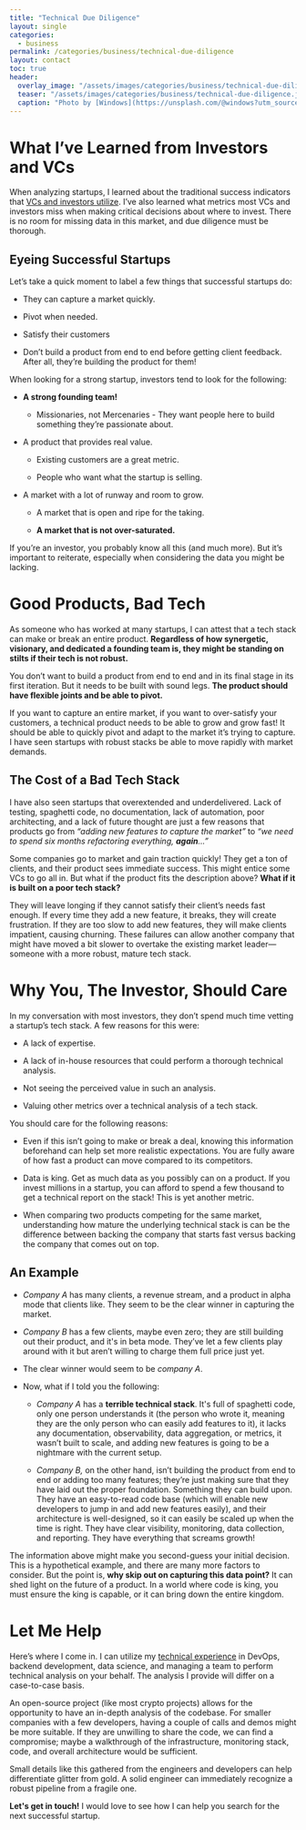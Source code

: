 ```yaml
---
title: "Technical Due Diligence"
layout: single
categories:
  - business
permalink: /categories/business/technical-due-diligence
layout: contact
toc: true
header:
  overlay_image: "/assets/images/categories/business/technical-due-diligence.jpeg"
  teaser: "/assets/images/categories/business/technical-due-diligence.jpeg"
  caption: "Photo by [Windows](https://unsplash.com/@windows?utm_source=unsplash&utm_medium=referral&utm_content=creditCopyText) on [Unsplash](https://unsplash.com/s/photos/computer?utm_source=unsplash&utm_medium=referral&utm_content=creditCopyText)"
---
```


# What I’ve Learned from Investors and VCs

When analyzing startups, I learned about the traditional success indicators that [VCs and investors utilize](/categories/learning/conferences/web-summit-2022). I’ve also learned what metrics most VCs and investors miss when making critical decisions about where to invest. There is no room for missing data in this market, and due diligence must be thorough.

## Eyeing Successful Startups

Let’s take a quick moment to label a few things that successful startups do:

- They can capture a market quickly.

- Pivot when needed.

- Satisfy their customers

- Don’t build a product from end to end before getting client feedback. After all, they’re building the product for them!

When looking for a strong startup, investors tend to look for the following:

- **A strong founding team!**

  - Missionaries, not Mercenaries - They want people here to build something they’re passionate about.

- A product that provides real value.

  - Existing customers are a great metric.

  - People who want what the startup is selling.

- A market with a lot of runway and room to grow.

  - A market that is open and ripe for the taking.

  - **A market that is not over-saturated.**

If you’re an investor, you probably know all this (and much more). But it’s important to reiterate, especially when considering the data you might be lacking.

# Good Products, Bad Tech

As someone who has worked at many startups, I can attest that a tech stack can make or break an entire product. **Regardless of how synergetic, visionary, and dedicated a founding team is, they might be standing on stilts if their tech is not robust.**

You don’t want to build a product from end to end and in its final stage in its first iteration. But it needs to be built with sound legs. **The product should have flexible joints and be able to pivot.**

If you want to capture an entire market, if you want to over-satisfy your customers, a technical product needs to be able to grow and grow fast! It should be able to quickly pivot and adapt to the market it’s trying to capture. I have seen startups with robust stacks be able to move rapidly with market demands.

## The Cost of a Bad Tech Stack

I have also seen startups that overextended and underdelivered. Lack of testing, spaghetti code, no documentation, lack of automation, poor architecting, and a lack of future thought are just a few reasons that products go from _“adding new features to capture the market”_ to _“we need to spend six months refactoring everything, **again**...”_

Some companies go to market and gain traction quickly! They get a ton of clients, and their product sees immediate success. This might entice some VCs to go all in. But what if the product fits the description above? **What if it is built on a poor tech stack?**

They will leave longing if they cannot satisfy their client’s needs fast enough. If every time they add a new feature, it breaks, they will create frustration. If they are too slow to add new features, they will make clients impatient, causing churning. These failures can allow another company that might have moved a bit slower to overtake the existing market leader—someone with a more robust, mature tech stack.

# Why You, The Investor, Should Care

In my conversation with most investors, they don’t spend much time vetting a startup’s tech stack. A few reasons for this were:

- A lack of expertise.

- A lack of in-house resources that could perform a thorough technical analysis.

- Not seeing the perceived value in such an analysis.

- Valuing other metrics over a technical analysis of a tech stack.

You should care for the following reasons:

- Even if this isn’t going to make or break a deal, knowing this information beforehand can help set more realistic expectations. You are fully aware of how fast a product can move compared to its competitors.

- Data is king. Get as much data as you possibly can on a product. If you invest millions in a startup, you can afford to spend a few thousand to get a technical report on the stack! This is yet another metric.

- When comparing two products competing for the same market, understanding how mature the underlying technical stack is can be the difference between backing the company that starts fast versus backing the company that comes out on top.

## An Example

- _Company A_ has many clients, a revenue stream, and a product in alpha mode that clients like. They seem to be the clear winner in capturing the market.

- _Company B_ has a few clients, maybe even zero; they are still building out their product, and it's in beta mode. They’ve let a few clients play around with it but aren’t willing to charge them full price just yet.

- The clear winner would seem to be _company A_.

- Now, what if I told you the following:

  - _Company A_ has a **terrible technical stack**. It's full of spaghetti code, only one person understands it (the person who wrote it, meaning they are the only person who can easily add features to it), it lacks any documentation, observability, data aggregation, or metrics, it wasn’t built to scale, and adding new features is going to be a nightmare with the current setup.

  - _Company B,_ on the other hand, isn’t building the product from end to end or adding too many features; they’re just making sure that they have laid out the proper foundation. Something they can build upon. They have an easy-to-read code base (which will enable new developers to jump in and add new features easily), and their architecture is well-designed, so it can easily be scaled up when the time is right. They have clear visibility, monitoring, data collection, and reporting. They have everything that screams growth!

The information above might make you second-guess your initial decision. This is a hypothetical example, and there are many more factors to consider. But the point is, **why skip out on capturing this data point?** It can shed light on the future of a product. In a world where code is king, you must ensure the king is capable, or it can bring down the entire kingdom.

# Let Me Help

Here’s where I come in. I can utilize my [technical experience](/categories/career/technical_experience/) in DevOps, backend development, data science, and managing a team to perform technical analysis on your behalf. The analysis I provide will differ on a case-to-case basis.

An open-source project (like most crypto projects) allows for the opportunity to have an in-depth analysis of the codebase. For smaller companies with a few developers, having a couple of calls and demos might be more suitable. If they are unwilling to share the code, we can find a compromise; maybe a walkthrough of the infrastructure, monitoring stack, code, and overall architecture would be sufficient.

Small details like this gathered from the engineers and developers can help differentiate glitter from gold. A solid engineer can immediately recognize a robust pipeline from a fragile one.

**Let's get in touch!** I would love to see how I can help you search for the next successful startup.
